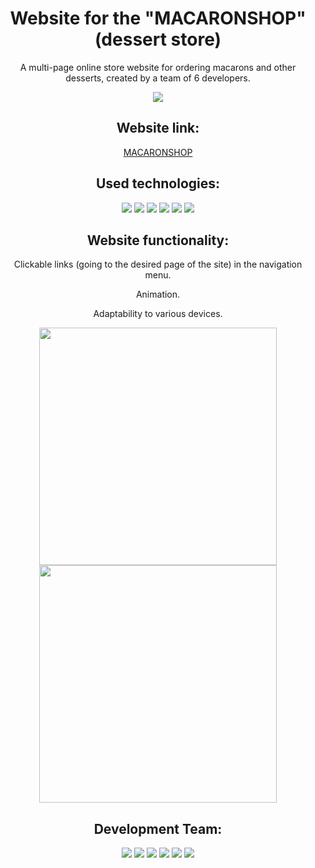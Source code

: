 <div id="header" align="center">
  <h1> Website for the "MACARONSHOP" (dessert store)</h1>
  <p>A multi-page online store website for ordering macarons and other desserts, created by a team of 6 developers.</p>
  <img src="https://github.com/elencodes/project_macaronshop/blob/main/assets/gif/promo.gif">
  <h2>Website link:</h2>
  <a href="https://elencodes.github.io/project_macaronshop/">MACARONSHOP</a>
  <h2>Used technologies:</h2> 
    <div id=technologies>
      <img src="https://img.shields.io/badge/html5-%23E34F26.svg?style=for-the-badge&logo=html5&logoColor=white">
      <img src="https://img.shields.io/badge/SASS-hotpink.svg?style=for-the-badge&logo=SASS&logoColor=white">
      <img src="https://img.shields.io/badge/css3-%231572B6.svg?style=for-the-badge&logo=css3&logoColor=white">
      <img src="https://img.shields.io/badge/github-%23121011.svg?style=for-the-badge&logo=github&logoColor=white">
      <img src="https://img.shields.io/badge/figma-%23F24E1E.svg?style=for-the-badge&logo=figma&logoColor=white">
      <img src="https://img.shields.io/badge/Notion-%23000000.svg?style=for-the-badge&logo=notion&logoColor=white">
    </div>
  <h2>Website functionality:</h2>
  <p>Clickable links (going to the desired page of the site) in the navigation menu.</p>
  <p>Animation.</p>
  <p>Adaptability to various devices.</p>
  <img src="https://github.com/elencodes/project_macaronshop/blob/main/assets/github/burger-menu-1.png" height="380">
  <img src="https://github.com/elencodes/project_macaronshop/blob/main/assets/github/burger-menu-2.png" height="380">
  <h2>Development Team:</h2>
  <div id=bages>
    <a href="https://github.com/elencodes"><img src="https://img.shields.io/badge/elena-%23B2FCE4?style=for-the-badge&logo=github&logoColor=%23222324"></a>
    <a href="https://github.com/ria-helluva-boss"><img src="https://img.shields.io/badge/viktoria-%23FFDD00?style=for-the-badge&logo=github&logoColor=%23222222"></a>
    <a href="https://github.com/MarikaShub"><img src="https://img.shields.io/badge/marina-%239ED5FF?style=for-the-badge&logo=github&logoColor=%23222222"></a>
    <a href="https://github.com/sova0110"><img src="https://img.shields.io/badge/olga-%23CCFF00?style=for-the-badge&logo=github&logoColor=%23222222"></a>
    <a href="https://github.com/MariaKazikaeva"><img src="https://img.shields.io/badge/maria-%23FF90E8?style=for-the-badge&logo=github&logoColor=%23222222"></a>
    <a href="https://github.com/DariaUmipa"><img src="https://img.shields.io/badge/daria-%23BBDDE5?style=for-the-badge&logo=github&logoColor=%23222222"></a>
  </div>
</div>
